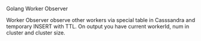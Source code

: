 Golang Worker Observer

Worker Observer observe other workers via special table in Casssandra and 
temporary INSERT with TTL. On output you have current workerId, num in 
cluster and cluster size.